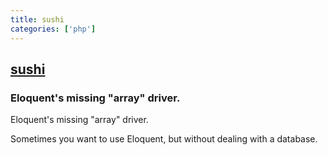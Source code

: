 ```yaml
---
title: sushi
categories: ['php']
---
```

## [sushi](https://github.com/calebporzio/sushi)

### Eloquent's missing "array" driver.

Eloquent's missing "array" driver.

Sometimes you want to use Eloquent, but without dealing with a database.
